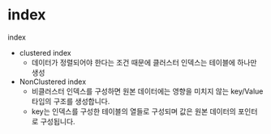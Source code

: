 # index

index
- clustered index
    - 데이터가 정렬되어야 한다는 조건 때문에 클러스터 인덱스는 테이블에 하나만 생성
- NonClustered index
    - 비클러스터 인덱스를 구성하면 원본 데이터에는 영향을 미치지 않는 key/Value 타입의 구조를 생성합니다. 
    - key는 인덱스를 구성한 테이블의 열들로 구성되며 값은 원본 데이터의 포인터로 구성됩니다.

    